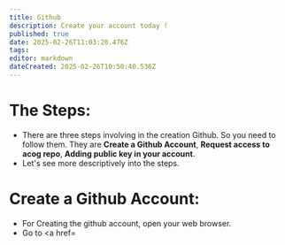 ```yaml
---
title: Github
description: Create your account today !
published: true
date: 2025-02-26T11:03:20.476Z
tags: 
editor: markdown
dateCreated: 2025-02-26T10:50:40.536Z
---
```


# The Steps:
* There are three steps involving in the creation Github. So you need to follow them. They are **Create a Github Account**, **Request access to acog repo**, **Adding public key in your account**.
* Let's see more descriptively into the steps.
# Create a Github Account:
* For Creating the github account, open your web browser.
* Go to <a href=